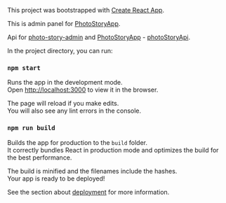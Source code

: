 This project was bootstrapped with [Create React App](https://github.com/facebook/create-react-app).

This is admin panel for [PhotoStoryApp](https://github.com/VucinicVaso/photoStoryApp).

Api for [photo-story-admin](https://github.com/VucinicVaso/photo-story-admin) and [PhotoStoryApp](https://github.com/VucinicVaso/photoStoryApp) - [photoStoryApi](https://github.com/VucinicVaso/photoStoryApi).

In the project directory, you can run:

### `npm start`

Runs the app in the development mode.<br />
Open [http://localhost:3000](http://localhost:3000) to view it in the browser.

The page will reload if you make edits.<br />
You will also see any lint errors in the console.

### `npm run build`

Builds the app for production to the `build` folder.<br />
It correctly bundles React in production mode and optimizes the build for the best performance.

The build is minified and the filenames include the hashes.<br />
Your app is ready to be deployed!

See the section about [deployment](https://facebook.github.io/create-react-app/docs/deployment) for more information.
